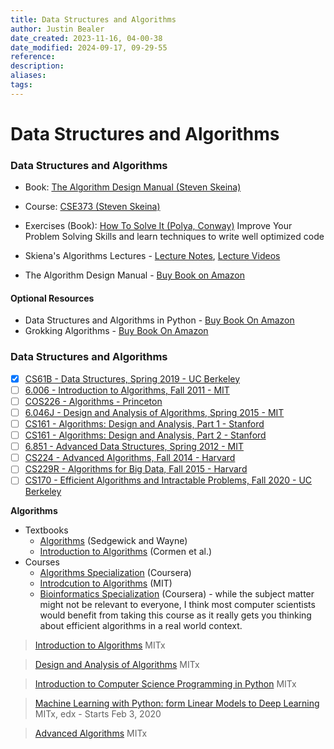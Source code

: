 ```yaml
---
title: Data Structures and Algorithms
author: Justin Bealer
date_created: 2023-11-16, 04-00-38
date_modified: 2024-09-17, 09-29-55
reference: 
description: 
aliases: 
tags: 
---
```

# Data Structures and Algorithms

### Data Structures and Algorithms
- Book: [The Algorithm Design Manual (Steven Skeina)](https://www.amazon.com/Algorithm-Design-Manual-Steven-Skiena/dp/1848000693/?pldnSite=1)
- Course: [CSE373 (Steven Skeina)](https://www.youtube.com/watch?v=A2bFN3MyNDA&list=PLOtl7M3yp-DX32N0fVIyvn7ipWKNGmwpp)
- Exercises (Book): [How To Solve It (Polya, Conway)](https://smile.amazon.com/How-Solve-Mathematical-Princeton-Science/dp/069116407X/)
Improve Your Problem Solving Skills and learn techniques to write well optimized code

- Skiena's Algorithms Lectures - [Lecture Notes](https://bit.ly/2Miw0zL), [Lecture Videos](https://bit.ly/2MKtf74)
- The Algorithm Design Manual - [Buy Book on Amazon](https://amzn.to/2MkzLRP)
#### Optional Resources

- Data Structures and Algorithms in Python - [Buy Book On Amazon](https://amzn.to/2LS9ga5)
- Grokking Algorithms - [Buy Book On Amazon](https://amzn.to/2Ku6AKe)


### Data Structures and Algorithms

- [x] [CS61B - Data Structures, Spring 2019 - UC Berkeley](https://sp19.datastructur.es/)
- [ ] [6.006 - Introduction to Algorithms, Fall 2011 - MIT](http://ocw.mit.edu/courses/electrical-engineering-and-computer-science/6-006-introduction-to-algorithms-fall-2011/)
- [ ] [COS226 - Algorithms - Princeton](https://algs4.cs.princeton.edu/home/)
- [ ] [6.046J - Design and Analysis of Algorithms, Spring 2015 - MIT](https://ocw.mit.edu/courses/electrical-engineering-and-computer-science/6-046j-design-and-analysis-of-algorithms-spring-2015/)
- [ ] [CS161 - Algorithms: Design and Analysis, Part 1 - Stanford](https://lagunita.stanford.edu/courses/course-v1:Engineering+Algorithms1+SelfPaced/about)
- [ ] [CS161 - Algorithms: Design and Analysis, Part 2 - Stanford](https://lagunita.stanford.edu/courses/course-v1:Engineering+Algorithms2+SelfPaced/about)
- [ ] [6.851 - Advanced Data Structures, Spring 2012 - MIT](https://ocw.mit.edu/courses/electrical-engineering-and-computer-science/6-851-advanced-data-structures-spring-2012/)
- [ ] [CS224 - Advanced Algorithms, Fall 2014 - Harvard](http://people.seas.harvard.edu/~minilek/cs224/fall14/index.html)
- [ ] [CS229R - Algorithms for Big Data, Fall 2015 - Harvard](http://people.seas.harvard.edu/~minilek/cs229r/fall15/index.html)
- [ ] [CS170 - Efficient Algorithms and Intractable Problems, Fall 2020 - UC Berkeley](https://cs170.org/)
    
**Algorithms**
  * Textbooks
      * [Algorithms](https://algs4.cs.princeton.edu/home/) (Sedgewick and Wayne)
      * [Introduction to Algorithms](https://mitpress.mit.edu/books/introduction-algorithms) (Cormen et al.)
  * Courses
      * [Algorithms Specialization](https://www.coursera.org/browse/computer-science/algorithms) (Coursera)
      * [Introdcution to Algorithms](https://ocw.mit.edu/courses/electrical-engineering-and-computer-science/6-046j-introduction-to-algorithms-sma-5503-fall-2005/) (MIT)
      * [Bioinformatics Specialization](https://www.coursera.org/specializations/bioinformatics) (Coursera) - while the subject matter might not be relevant to everyone, I think most computer scientists would benefit from taking this course as it really gets you thinking about efficient algorithms in a real world context.
 
 >[Introduction to Algorithms](https://ocw.mit.edu/courses/electrical-engineering-and-computer-science/6-006-introduction-to-algorithms-fall-2011/)  MITx

>[Design and Analysis of Algorithms](https://ocw.mit.edu/courses/electrical-engineering-and-computer-science/6-046j-design-and-analysis-of-algorithms-spring-2015/) MITx

>[Introduction to Computer Science Programming in Python](https://www.edx.org/course/introduction-computer-science-mitx-6-00-1x-11?utm_source=OCW&utm_medium=CHP&utm_campaign=OCW) MITx

>[Machine Learning with Python: form Linear Models to Deep Learning](https://www.edx.org/course/machine-learning-with-python-from-linear-models-to-deep-learning-3?utm_source=ocwprod-mit-opencourseware&utm_medium=affiliate_partner?utm_source=OCW&utm_medium=CHP&utm_campaign=OCW) MITx, edx - Starts Feb 3, 2020


>[Advanced Algorithms](https://ocw.mit.edu/courses/electrical-engineering-and-computer-science/6-854j-advanced-algorithms-fall-2008/) MITx
